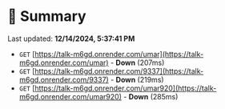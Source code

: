 # 📖 Summary
Last updated: **12/14/2024, 5:37:41 PM**

- `GET` [https://talk-m6gd.onrender.com/umar](https://talk-m6gd.onrender.com/umar) - **Down** (207ms)
- `GET` [https://talk-m6gd.onrender.com/9337](https://talk-m6gd.onrender.com/9337) - **Down** (219ms)
- `GET` [https://talk-m6gd.onrender.com/umar920](https://talk-m6gd.onrender.com/umar920) - **Down** (285ms)
